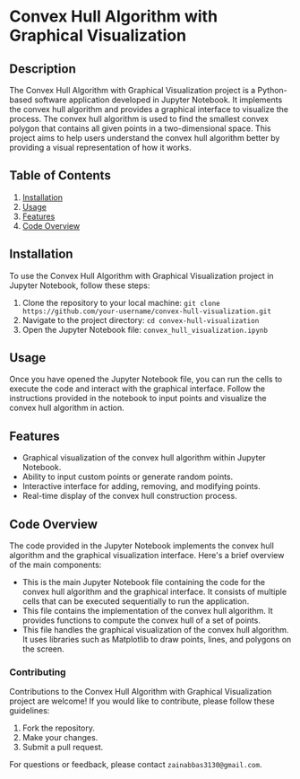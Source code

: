 # Convex Hull Algorithm with Graphical Visualization

## Description
The Convex Hull Algorithm with Graphical Visualization project is a Python-based software application developed in Jupyter Notebook. It implements the convex hull algorithm and provides a graphical interface to visualize the process. The convex hull algorithm is used to find the smallest convex polygon that contains all given points in a two-dimensional space. This project aims to help users understand the convex hull algorithm better by providing a visual representation of how it works.

## Table of Contents
1. [Installation](#installation)
2. [Usage](#usage)
3. [Features](#features)
4. [Code Overview](#code-overview)



## Installation
To use the Convex Hull Algorithm with Graphical Visualization project in Jupyter Notebook, follow these steps:
1. Clone the repository to your local machine: `git clone https://github.com/your-username/convex-hull-visualization.git`
2. Navigate to the project directory: `cd convex-hull-visualization`
3. Open the Jupyter Notebook file: `convex_hull_visualization.ipynb`

## Usage
Once you have opened the Jupyter Notebook file, you can run the cells to execute the code and interact with the graphical interface. Follow the instructions provided in the notebook to input points and visualize the convex hull algorithm in action.

## Features
- Graphical visualization of the convex hull algorithm within Jupyter Notebook.
- Ability to input custom points or generate random points.
- Interactive interface for adding, removing, and modifying points.
- Real-time display of the convex hull construction process.

## Code Overview
The code provided in the Jupyter Notebook implements the convex hull algorithm and the graphical visualization interface. Here's a brief overview of the main components:
  - This is the main Jupyter Notebook file containing the code for the convex hull algorithm and the graphical interface. It consists of multiple cells that can be executed sequentially
    to run the application.
  - This file contains the implementation of the convex hull algorithm. It provides functions to compute the convex hull of a set of points.
  - This file handles the graphical visualization of the convex hull algorithm. It uses libraries such as Matplotlib to draw points, lines, and polygons on the screen.

### Contributing
Contributions to the Convex Hull Algorithm with Graphical Visualization project are welcome! If you would like to contribute, please follow these guidelines:
1. Fork the repository.
2. Make your changes.
3. Submit a pull request.

For questions or feedback, please contact `zainabbas3130@gmail.com`.
